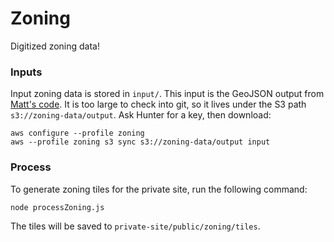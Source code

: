 # Zoning

Digitized zoning data!

### Inputs

Input zoning data is stored in `input/`. This input is the GeoJSON output from [Matt's code](https://github.com/mattwigway/upzone-california). It is too large to check into git, so it lives under the S3 path `s3://zoning-data/output`. Ask Hunter for a key, then download:

```
aws configure --profile zoning
aws --profile zoning s3 sync s3://zoning-data/output input
```

### Process

To generate zoning tiles for the private site, run the following command:

```
node processZoning.js
```

The tiles will be saved to `private-site/public/zoning/tiles`.
